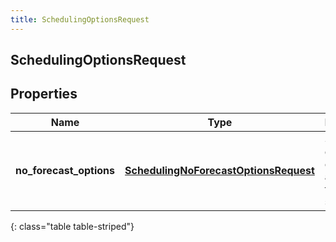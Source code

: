 ```yaml
---
title: SchedulingOptionsRequest
---
```

## SchedulingOptionsRequest

## Properties

|Name | Type | Description | Notes|
|------------ | ------------- | ------------- | -------------|
| **no_forecast_options** | [**SchedulingNoForecastOptionsRequest**](SchedulingNoForecastOptionsRequest.html) | Schedule generation options to apply if no forecast is supplied | [optional] |
{: class="table table-striped"}


